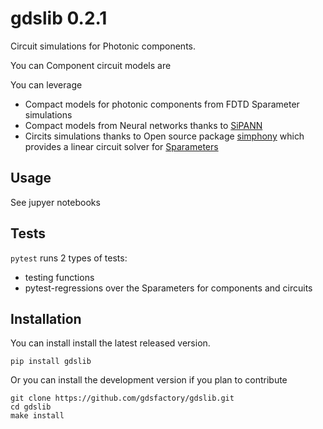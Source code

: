# gdslib 0.2.1

Circuit simulations for Photonic components.

You can Component circuit models are

You can leverage

- Compact models for photonic components from FDTD Sparameter simulations
- Compact models from Neural networks thanks to [SiPANN](https://sipann.readthedocs.io/en/latest/?badge=latest)
- Circits simulations thanks to Open source package [simphony](https://simphonyphotonics.readthedocs.io/en/stable/) which provides a linear circuit solver for [Sparameters](https://en.wikipedia.org/wiki/Scattering_parameters)

## Usage

See jupyer notebooks

## Tests

`pytest` runs 2 types of tests:

- testing functions
- pytest-regressions over the Sparameters for components and circuits

## Installation

You can install install the latest released version.

```
pip install gdslib
```

Or you can install the development version if you plan to contribute

```
git clone https://github.com/gdsfactory/gdslib.git
cd gdslib
make install
```
